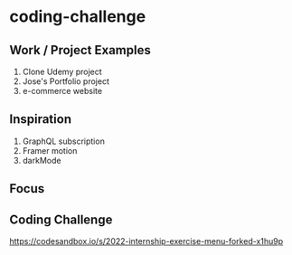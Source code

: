 # coding-challenge

## Work / Project Examples
1. Clone Udemy project
2. Jose's Portfolio project
3. e-commerce website

## Inspiration
1. GraphQL subscription
2. Framer motion
3. darkMode

## Focus

## Coding Challenge
https://codesandbox.io/s/2022-internship-exercise-menu-forked-x1hu9p
